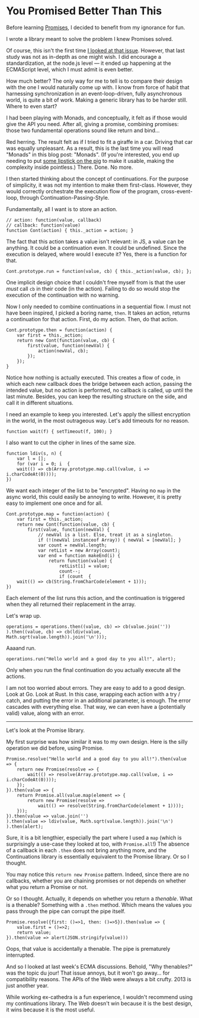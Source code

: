 # You Promised Better Than This

Before learning [Promises](http://www.html5rocks.com/en/tutorials/es6/promises/), I decided to benefit from my ignorance for fun.

I wrote a library meant to solve the problem I knew Promises solved.

Of course, this isn't the first time [I looked at that issue](http://espadrine.tumblr.com/post/16233722246/array-processing-in-event-loops). However, that last study was not as in-depth as one might wish. I did encourage a standardization, at the node.js level — it ended up happening at the ECMAScript level, which I must admit is even better.

How much better? The only way for me to tell is to compare their design with the one I would naturally come up with. I know from force of habit that harnessing synchronization in an event-loop-driven, fully asynchronous world, is quite a bit of work. Making a generic library has to be harder still. Where to even start?

I had been playing with Monads, and conceptually, it felt as if those would give the API you need. After all, giving a promise, combining promises: those two fundamental operations sound like return and bind…

Red herring. The result felt as if I tried to fit a giraffe in a car. Driving that car was equally unpleasant. As a result, this is the last time you will read "Monads" in this blog post: "Monads". (If you're interested, you end up needing to put [some lipstick on the pig](https://blog.jcoglan.com/2011/03/11/promises-are-the-monad-of-asynchronous-programming/) to make it usable, making the complexity inside pointless.) There. Done. No more.

I then started thinking about the concept of continuations. For the purpose of simplicity, it was not my intention to make them first-class. However, they would correctly orchestrate the execution flow of the program, cross-event-loop, through Continuation-Passing-Style.

Fundamentally, all I want is to store an action.

    // action: function(value, callback)
    // callback: function(value)
    function Cont(action) { this._action = action; }

The fact that this action takes a value isn't relevant: in JS, a value can be anything. It could be a continuation even. It could be undefined. Since the execution is delayed, where would I execute it? Yes, there is a function for that.

    Cont.prototype.run = function(value, cb) { this._action(value, cb); };

One implicit design choice that I couldn't free myself from is that the user *must* call `cb` in their code (in the action). Failing to do so would stop the execution of the continuation with no warning.

Now I only needed to combine continuations in a sequential flow. I must not have been inspired, I picked a boring name, `then`. It takes an action, returns a continuation for that action. First, do my action. Then, do that action.

    Cont.prototype.then = function(action) {
        var first = this._action;
        return new Cont(function(value, cb) {
            first(value, function(newVal) {
                action(newVal, cb);
            });
        });
    }

 Notice how nothing is actually executed. This creates a flow of code, in which each new callback does the bridge between each action, passing the intended value, but no action is performed, no callback is called, up until the last minute. Besides, you can keep the resulting structure on the side, and call it in different situations.

I need an example to keep you interested. Let's apply the silliest encryption in the world, in the most outrageous way. Let's add timeouts for no reason.

    function wait(f) { setTimeout(f, 100); }

I also want to cut the cipher in lines of the same size.

    function ldiv(s, n) {
        var l = [];
        for (var i = 0; i  {
        wait(() => cb(Array.prototype.map.call(value, i => i.charCodeAt(0))));
    })

We want each integer of the list to be "encrypted". Having no `map` in the async world, this could easily be annoying to write. However, it is pretty easy to implement one once and for all.

    Cont.prototype.map = function(action) {
        var first = this._action;
        return new Cont(function(value, cb) {
            first(value, function(newVal) {
                // newVal is a list. Else, treat it as a singleton.
                if (!(newVal instanceof Array)) { newVal = [newVal]; }
                var count = newVal.length;
                var retList = new Array(count);
                var end = function makeEnd(i) {
                    return function(value) {
                        retList[i] = value;
                        count--;
                        if (count  {
        wait(() => cb(String.fromCharCode(element + 1)));
    })

Each element of the list runs this action, and the continuation is triggered when they all returned their replacement in the array.

Let's wrap up.

    operations = operations.then((value, cb) => cb(value.join(''))
    ).then((value, cb) => cb(ldiv(value, Math.sqrt(value.length)).join('\n')));

Aaaand run.

    operations.run("Hello world and a good day to you all!", alert);

Only when you run the final continuation do you actually execute all the actions.

I am not too worried about errors. They are easy to add to a good design. Look at Go. Look at Rust. In this case, wrapping each action with a try / catch, and putting the error in an additional parameter, is enough. The error cascades with everything else. That way, we can even have a (potentially valid) value, along with an error.

----

Let's look at the Promise library.

My first surprise was how similar it was to my own design. Here is the silly operation we did before, using Promise.

    Promise.resolve("Hello world and a good day to you all!").then(value => {
        return new Promise(resolve => {
            wait(() => resolve(Array.prototype.map.call(value, i => i.charCodeAt(0))));
        });
    }).then(value => {
        return Promise.all(value.map(element => {
            return new Promise(resolve =>
                wait(() => resolve(String.fromCharCode(element + 1))));
        }));
    }).then(value => value.join('')
    ).then(value => ldiv(value, Math.sqrt(value.length)).join('\n')
    ).then(alert);

Sure, it is a bit lengthier, especially the part where I used a `map` (which is surprisingly a use-case they looked at too, with `Promise.all`!) The absence of a callback in each `.then` does not bring anything more, and the Continuations library is essentially equivalent to the Promise library. Or so I thought.

You may notice this `return new Promise` pattern. Indeed, since there are no callbacks, whether you are chaining promises or not depends on whether what you return a Promise or not.

Or so I thought. Actually, it depends on whether you return a *thenable*. What is a thenable? Something with a `.then` method. Which means the values you pass through the pipe can corrupt the pipe itself.

    Promise.resolve({first: ()=>1, then: ()=>5}).then(value => {
        value.first = ()=>2;
        return value;
    }).then(value => alert(JSON.stringify(value)))

Oops, that value is accidentally a thenable. The pipe is prematurely interrupted.

And so I looked at last week's ECMA discussions. Behold, "Why thenables?" was the topic du jour! That issue annoys, but it won't go away… for compatibility reasons. The APIs of the Web were always a bit crufty. 2013 is just another year.

While working ex-cathedra is a fun experience, I wouldn't recommend using my continuations library. The Web doesn't win because it is the best design, it wins because it is the most useful.

<script type="application/ld+json">
{ "@context": "http://schema.org",
  "@type": "BlogPosting",
  "datePublished": "2013-12-29T19:29:00Z",
  "keywords": "js" }
</script>
